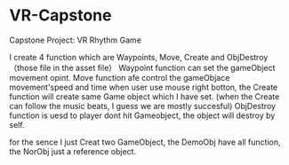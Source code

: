 # VR-Capstone
Capstone Project:  VR Rhythm Game

I create 4 function which are Waypoints, Move, Create and ObjDestroy（those file in the asset file）
Waypoint function can set the gameObject movement opint.
Move function afe control the gameObjace movement'speed and time
when user use mouse right botton, the Create function will create same Game object which I have set. 
(when the Create can follow the music beats, I guess we are mostly succesful)
ObjDestroy function is uesd to player dont hit Gameobject, the object will destroy by self.

for the sence I just Creat two GameObject, the DemoObj have all function, the NorObj just a reference object.

